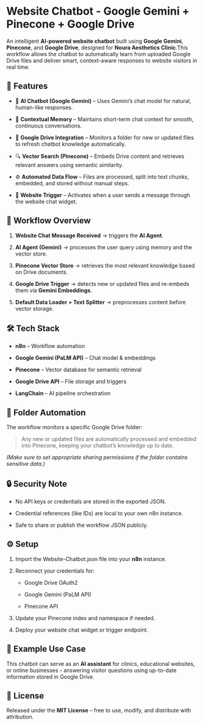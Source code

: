 Website Chatbot - Google Gemini + Pinecone + Google Drive
=========================================================

An intelligent **AI-powered website chatbot** built using **Google Gemini**, **Pinecone**, and **Google Drive**, designed for **Noura Aesthetics Clinic**.This workflow allows the chatbot to automatically learn from uploaded Google Drive files and deliver smart, context-aware responses to website visitors in real time.

🚀 Features
-----------

*   🤖 **AI Chatbot (Google Gemini)** – Uses Gemini’s chat model for natural, human-like responses.
    
*   🧠 **Contextual Memory** – Maintains short-term chat context for smooth, continuous conversations.
    
*   📂 **Google Drive Integration** – Monitors a folder for new or updated files to refresh chatbot knowledge automatically.
    
*   🔍 **Vector Search (Pinecone)** – Embeds Drive content and retrieves relevant answers using semantic similarity.
    
*   ⚙️ **Automated Data Flow** – Files are processed, split into text chunks, embedded, and stored without manual steps.
    
*   💬 **Website Trigger** – Activates when a user sends a message through the website chat widget.
    

🧩 Workflow Overview
--------------------

1.  **Website Chat Message Received** → triggers the **AI Agent**.
    
2.  **AI Agent (Gemini)** → processes the user query using memory and the vector store.
    
3.  **Pinecone Vector Store** → retrieves the most relevant knowledge based on Drive documents.
    
4.  **Google Drive Trigger** → detects new or updated files and re-embeds them via **Gemini Embeddings**.
    
5.  **Default Data Loader + Text Splitter** → preprocesses content before vector storage.
    

🛠️ Tech Stack
--------------

*   **n8n** – Workflow automation
    
*   **Google Gemini (PaLM API)** – Chat model & embeddings
    
*   **Pinecone** – Vector database for semantic retrieval
    
*   **Google Drive API** – File storage and triggers
    
*   **LangChain** – AI pipeline orchestration
    

📁 Folder Automation
--------------------

The workflow monitors a specific Google Drive folder:

> Any new or updated files are automatically processed and embedded into Pinecone, keeping your chatbot’s knowledge up to date.

_(Make sure to set appropriate sharing permissions if the folder contains sensitive data.)_

🔒 Security Note
----------------

*   No API keys or credentials are stored in the exported JSON.
    
*   Credential references (like IDs) are local to your own n8n instance.
    
*   Safe to share or publish the workflow JSON publicly.
    

⚙️ Setup
--------

1.  Import the Website-Chatbot.json file into your **n8n** instance.
    
2.  Reconnect your credentials for:
    
    *   Google Drive OAuth2
        
    *   Google Gemini (PaLM API)
        
    *   Pinecone API
        
3.  Update your Pinecone index and namespace if needed.
    
4.  Deploy your website chat widget or trigger endpoint.
    

🧠 Example Use Case
-------------------

This chatbot can serve as an **AI assistant** for clinics, educational websites, or online businesses - answering visitor questions using up-to-date information stored in Google Drive.

📜 License
----------

Released under the **MIT License** – free to use, modify, and distribute with attribution.
